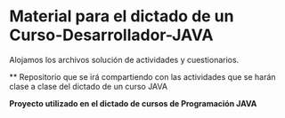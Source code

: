 # Material para el dictado de un Curso-Desarrollador-JAVA
Alojamos los archivos solución de actividades y cuestionarios.

** Repositorio que se irá compartiendo con las actividades que se harán clase a clase del dictado de un curso JAVA

**Proyecto utilizado en el dictado de cursos de Programación JAVA**
